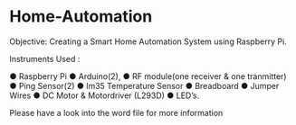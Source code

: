 # Home-Automation

Objective:
Creating a Smart Home Automation System using Raspberry Pi.

Instruments  Used :

●	Raspberry Pi
●	Arduino(2),
●	 RF module(one receiver & one tranmitter)
●	 Ping Sensor(2)
●	 lm35 Temperature Sensor
●	 Breadboard 
●	Jumper Wires 
●	DC Motor & Motordriver (L293D)
●	LED’s.


Please have a look into the word file for more information 
